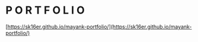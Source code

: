 # P O R T F O L I O
[https://sk16er.github.io/mayank-portfolio/](https://sk16er.github.io/mayank-portfolio/)
